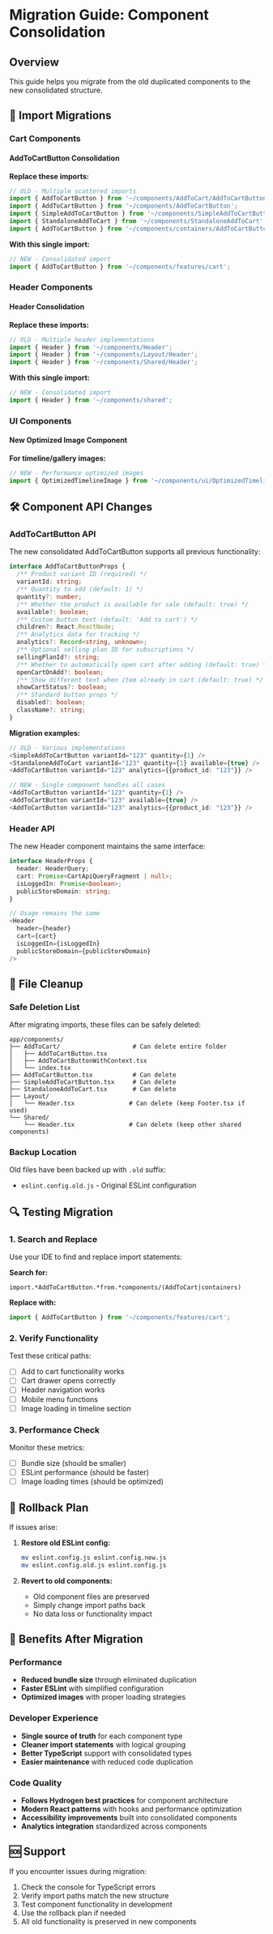 # Migration Guide: Component Consolidation

## Overview
This guide helps you migrate from the old duplicated components to the new consolidated structure.

## 🔄 Import Migrations

### Cart Components

#### AddToCartButton Consolidation
**Replace these imports:**
```typescript
// OLD - Multiple scattered imports
import { AddToCartButton } from '~/components/AddToCart/AddToCartButton';
import { AddToCartButton } from '~/components/AddToCartButton';
import { SimpleAddToCartButton } from '~/components/SimpleAddToCartButton';
import { StandaloneAddToCart } from '~/components/StandaloneAddToCart';
import { AddToCartButton } from '~/components/containers/AddToCartButton';
```

**With this single import:**
```typescript
// NEW - Consolidated import
import { AddToCartButton } from '~/components/features/cart';
```

### Header Components

#### Header Consolidation
**Replace these imports:**
```typescript
// OLD - Multiple header implementations
import { Header } from '~/components/Header';
import { Header } from '~/components/Layout/Header';
import { Header } from '~/components/Shared/Header';
```

**With this single import:**
```typescript
// NEW - Consolidated import
import { Header } from '~/components/shared';
```

### UI Components

#### New Optimized Image Component
**For timeline/gallery images:**
```typescript
// NEW - Performance optimized images
import { OptimizedTimelineImage } from '~/components/ui/OptimizedTimelineImage';
```

## 🛠️ Component API Changes

### AddToCartButton API
The new consolidated AddToCartButton supports all previous functionality:

```typescript
interface AddToCartButtonProps {
  /** Product variant ID (required) */
  variantId: string;
  /** Quantity to add (default: 1) */
  quantity?: number;
  /** Whether the product is available for sale (default: true) */
  available?: boolean;
  /** Custom button text (default: 'Add to cart') */
  children?: React.ReactNode;
  /** Analytics data for tracking */
  analytics?: Record<string, unknown>;
  /** Optional selling plan ID for subscriptions */
  sellingPlanId?: string;
  /** Whether to automatically open cart after adding (default: true) */
  openCartOnAdd?: boolean;
  /** Show different text when item already in cart (default: true) */
  showCartStatus?: boolean;
  /** Standard button props */
  disabled?: boolean;
  className?: string;
}
```

**Migration examples:**

```typescript
// OLD - Various implementations
<SimpleAddToCartButton variantId="123" quantity={1} />
<StandaloneAddToCart variantId="123" quantity={1} available={true} />
<AddToCartButton variantId="123" analytics={{product_id: "123"}} />

// NEW - Single component handles all cases
<AddToCartButton variantId="123" quantity={1} />
<AddToCartButton variantId="123" available={true} />
<AddToCartButton variantId="123" analytics={{product_id: "123"}} />
```

### Header API
The new Header component maintains the same interface:

```typescript
interface HeaderProps {
  header: HeaderQuery;
  cart: Promise<CartApiQueryFragment | null>;
  isLoggedIn: Promise<boolean>;
  publicStoreDomain: string;
}

// Usage remains the same
<Header 
  header={header} 
  cart={cart} 
  isLoggedIn={isLoggedIn} 
  publicStoreDomain={publicStoreDomain} 
/>
```

## 📁 File Cleanup

### Safe Deletion List
After migrating imports, these files can be safely deleted:

```
app/components/
├── AddToCart/                    # Can delete entire folder
│   ├── AddToCartButton.tsx
│   ├── AddToCartButtonWithContext.tsx
│   └── index.tsx
├── AddToCartButton.tsx           # Can delete
├── SimpleAddToCartButton.tsx     # Can delete
├── StandaloneAddToCart.tsx       # Can delete
├── Layout/
│   └── Header.tsx               # Can delete (keep Footer.tsx if used)
└── Shared/
    └── Header.tsx               # Can delete (keep other shared components)
```

### Backup Location
Old files have been backed up with `.old` suffix:
- `eslint.config.old.js` - Original ESLint configuration

## 🔍 Testing Migration

### 1. Search and Replace
Use your IDE to find and replace import statements:

**Search for:**
```regex
import.*AddToCartButton.*from.*components/(AddToCart|containers)
```

**Replace with:**
```typescript
import { AddToCartButton } from '~/components/features/cart';
```

### 2. Verify Functionality
Test these critical paths:
- [ ] Add to cart functionality works
- [ ] Cart drawer opens correctly
- [ ] Header navigation works
- [ ] Mobile menu functions
- [ ] Image loading in timeline section

### 3. Performance Check
Monitor these metrics:
- [ ] Bundle size (should be smaller)
- [ ] ESLint performance (should be faster)
- [ ] Image loading times (should be optimized)

## 🚨 Rollback Plan

If issues arise:

1. **Restore old ESLint config:**
   ```bash
   mv eslint.config.js eslint.config.new.js
   mv eslint.config.old.js eslint.config.js
   ```

2. **Revert to old components:**
   - Old component files are preserved
   - Simply change import paths back
   - No data loss or functionality impact

## 🎯 Benefits After Migration

### Performance
- **Reduced bundle size** through eliminated duplication
- **Faster ESLint** with simplified configuration  
- **Optimized images** with proper loading strategies

### Developer Experience
- **Single source of truth** for each component type
- **Cleaner import statements** with logical grouping
- **Better TypeScript** support with consolidated types
- **Easier maintenance** with reduced code duplication

### Code Quality
- **Follows Hydrogen best practices** for component architecture
- **Modern React patterns** with hooks and performance optimization
- **Accessibility improvements** built into consolidated components
- **Analytics integration** standardized across components

## 🆘 Support

If you encounter issues during migration:

1. Check the console for TypeScript errors
2. Verify import paths match the new structure
3. Test component functionality in development
4. Use the rollback plan if needed
5. All old functionality is preserved in new components
